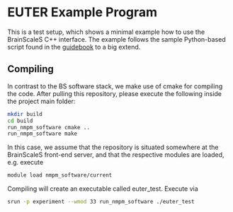 EUTER Example Program
=======

This is a test setup, which shows a minimal example how to use the BrainScaleS C++ interface. 
The example follows the sample Python-based script found in the [guidebook](https://electronicvisions.github.io/hbp-sp9-guidebook/pm/using_pm_newflow.html) to a big extend.


Compiling
----------
In contrast to the BS software stack, we make use of cmake for compiling the code. 
After pulling this repository, please execute the following inside the project main folder:

```bash
mkdir build
cd build 
run_nmpm_software cmake ..
run_nmpm_software make 
```
 
In this case, we assume that the repository is situated somewhere at the BrainScaleS front-end server, and that the respective modules are loaded, e.g. execute 
```bash
module load nmpm_software/current
```

Compiling will create an executable called euter_test. Execute via 
```bash
srun -p experiment --wmod 33 run_nmpm_software ./euter_test
```
